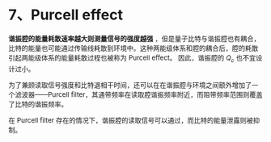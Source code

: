 # 7、Purcell effect
<font size=2>

**谐振腔的能量耗散速率越大则测量信号的强度越强** ，但是量子比特与谐振腔也有耦合，比特的能量也可能通过传输线耗散到环境中。这种两能级体系和腔的耦合后，腔的耗散引起两能级体系的能量耗散过程也被称为 Purcell effect。
因此，谐振腔的 $Q_c$ 也不宜设计过小。

为了兼顾读取信号强度和比特退相干时间，还可以在在谐振腔与环境之间额外增加了一个滤波器——Purcell filter，其通带频率在读取腔谐振频率附近，而阻带频率范围则覆盖了比特的谐振频率。

在 Purcell filter 存在的情况下，谐振腔的读取信号可以通过，而比特的能量泄露则被抑制。

</font>